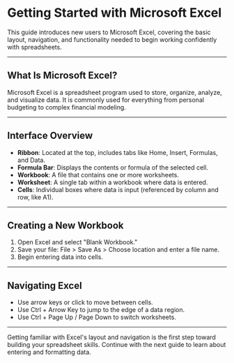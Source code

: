 # Getting Started with Microsoft Excel

This guide introduces new users to Microsoft Excel, covering the basic layout, navigation, and functionality needed to begin working confidently with spreadsheets.

---

## What Is Microsoft Excel?

Microsoft Excel is a spreadsheet program used to store, organize, analyze, and visualize data. It is commonly used for everything from personal budgeting to complex financial modeling.

---

## Interface Overview

- **Ribbon**: Located at the top, includes tabs like Home, Insert, Formulas, and Data.
- **Formula Bar**: Displays the contents or formula of the selected cell.
- **Workbook**: A file that contains one or more worksheets.
- **Worksheet**: A single tab within a workbook where data is entered.
- **Cells**: Individual boxes where data is input (referenced by column and row, like A1).

---

## Creating a New Workbook

1. Open Excel and select "Blank Workbook."
2. Save your file: File > Save As > Choose location and enter a file name.
3. Begin entering data into cells.

---

## Navigating Excel

- Use arrow keys or click to move between cells.
- Use Ctrl + Arrow Key to jump to the edge of a data region.
- Use Ctrl + Page Up / Page Down to switch worksheets.

---

Getting familiar with Excel's layout and navigation is the first step toward building your spreadsheet skills. Continue with the next guide to learn about entering and formatting data.
